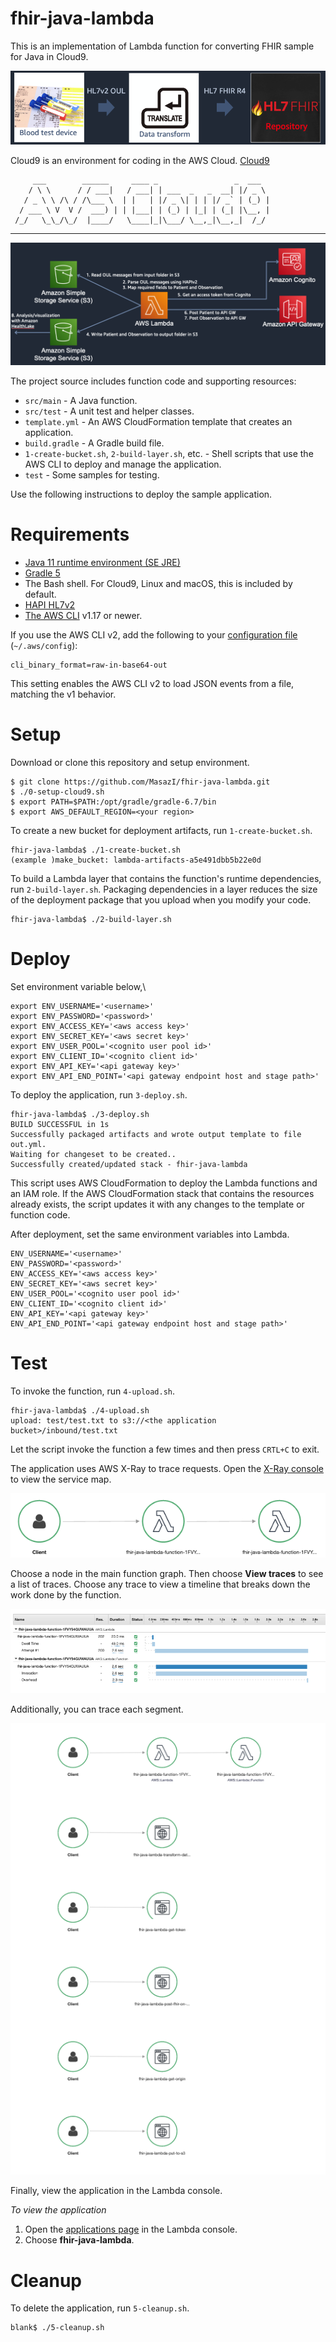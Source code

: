 # fhir-java-lambda

This is an implementation of Lambda function for converting FHIR sample for Java in Cloud9.

![Workflow](/images/workflow.png)


Cloud9 is an environment for coding in the AWS Cloud. [Cloud9](https://aws.amazon.com/jp/cloud9/)

         ___        ______     ____ _                 _  ___  
        / \ \      / / ___|   / ___| | ___  _   _  __| |/ _ \ 
       / _ \ \ /\ / /\___ \  | |   | |/ _ \| | | |/ _` | (_) |
      / ___ \ V  V /  ___) | | |___| | (_) | |_| | (_| |\__, |
     /_/   \_\_/\_/  |____/   \____|_|\___/ \__,_|\__,_|  /_/ 
 ----------------------------------------------------------------- 
 

![Architecture](/images/architecture-1.png)

The project source includes function code and supporting resources:

- `src/main` - A Java function.
- `src/test` - A unit test and helper classes.
- `template.yml` - An AWS CloudFormation template that creates an application.
- `build.gradle` - A Gradle build file.
- `1-create-bucket.sh`, `2-build-layer.sh`, etc. - Shell scripts that use the AWS CLI to deploy and manage the application.
- `test` - Some samples for testing.

Use the following instructions to deploy the sample application.

# Requirements
- [Java 11 runtime environment (SE JRE)](https://www.oracle.com/java/technologies/javase-downloads.html)
- [Gradle 5](https://gradle.org/releases/)
- The Bash shell. For Cloud9, Linux and macOS, this is included by default.
- [HAPI HL7v2](https://hapifhir.github.io/hapi-hl7v2/getting_started.html)
- [The AWS CLI](https://docs.aws.amazon.com/cli/latest/userguide/cli-chap-install.html) v1.17 or newer.

If you use the AWS CLI v2, add the following to your [configuration file](https://docs.aws.amazon.com/cli/latest/userguide/cli-configure-files.html) (`~/.aws/config`):


```
cli_binary_format=raw-in-base64-out
```

This setting enables the AWS CLI v2 to load JSON events from a file, matching the v1 behavior.

# Setup
Download or clone this repository and setup environment.

    $ git clone https://github.com/MasazI/fhir-java-lambda.git
    $ ./0-setup-cloud9.sh
    $ export PATH=$PATH:/opt/gradle/gradle-6.7/bin
    $ export AWS_DEFAULT_REGION=<your region>

To create a new bucket for deployment artifacts, run `1-create-bucket.sh`.

    fhir-java-lambda$ ./1-create-bucket.sh
    (example )make_bucket: lambda-artifacts-a5e491dbb5b22e0d

To build a Lambda layer that contains the function's runtime dependencies, run `2-build-layer.sh`. Packaging dependencies in a layer reduces the size of the deployment package that you upload when you modify your code.

    fhir-java-lambda$ ./2-build-layer.sh

# Deploy

Set environment variable below,\

    export ENV_USERNAME='<username>'
    export ENV_PASSWORD='<password>'
    export ENV_ACCESS_KEY='<aws access key>'
    export ENV_SECRET_KEY='<aws secret key>'
    export ENV_USER_POOL='<cognito user pool id>'
    export ENV_CLIENT_ID='<cognito client id>'
    export ENV_API_KEY='<api gateway key>'
    export ENV_API_END_POINT='<api gateway endpoint host and stage path>'


To deploy the application, run `3-deploy.sh`.

    fhir-java-lambda$ ./3-deploy.sh
    BUILD SUCCESSFUL in 1s
    Successfully packaged artifacts and wrote output template to file out.yml.
    Waiting for changeset to be created..
    Successfully created/updated stack - fhir-java-lambda

This script uses AWS CloudFormation to deploy the Lambda functions and an IAM role. If the AWS CloudFormation stack that contains the resources already exists, the script updates it with any changes to the template or function code.

After deployment, set the same environment variables into Lambda.

    ENV_USERNAME='<username>'
    ENV_PASSWORD='<password>'
    ENV_ACCESS_KEY='<aws access key>'
    ENV_SECRET_KEY='<aws secret key>'
    ENV_USER_POOL='<cognito user pool id>'
    ENV_CLIENT_ID='<cognito client id>'
    ENV_API_KEY='<api gateway key>'
    ENV_API_END_POINT='<api gateway endpoint host and stage path>'
    
# Test
To invoke the function, run `4-upload.sh`.

    fhir-java-lambda$ ./4-upload.sh
    upload: test/test.txt to s3://<the application bucket>/inbound/test.txt

Let the script invoke the function a few times and then press `CRTL+C` to exit.

The application uses AWS X-Ray to trace requests. Open the [X-Ray console](https://console.aws.amazon.com/xray/home#/service-map) to view the service map.

![Service Map](/images/service-map.png)

Choose a node in the main function graph. Then choose **View traces** to see a list of traces. Choose any trace to view a timeline that breaks down the work done by the function.

![Trace](/images/trace.png)

Additionally, you can trace each segment.

![Trace Segment](/images/trace-segment.png)


Finally, view the application in the Lambda console.

*To view the application*
1. Open the [applications page](https://console.aws.amazon.com/lambda/home#/applications) in the Lambda console.
2. Choose **fhir-java-lambda**.

# Cleanup
To delete the application, run `5-cleanup.sh`.

    blank$ ./5-cleanup.sh
